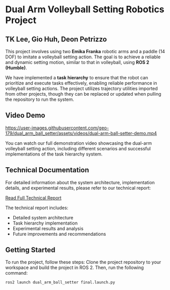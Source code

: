 # Dual Arm Volleyball Setting Robotics Project
## TK Lee, Gio Huh, Deon Petrizzo
This project involves using two **Emika Franka** robotic arms and a paddle (14 DOF) to imitate a volleyball setting action. The goal is to achieve a reliable and dynamic setting motion, similar to that in volleyball, using **ROS 2 (Humble)**.

We have implemented a **task hierarchy** to ensure that the robot can prioritize and execute tasks effectively, enabling reliable performance in volleyball setting actions. The project utilizes trajectory utilities imported from other projects, though they can be replaced or updated when pulling the repository to run the system.

## Video Demo
https://user-images.githubusercontent.com/geo-179/dual_arm_ball_setter/assets/videos/dual-arm-ball-setter-demo.mp4


You can watch our full demonstration video showcasing the dual-arm volleyball setting action, including different scenarios and successful implementations of the task hierarchy system.

## Technical Documentation
For detailed information about the system architecture, implementation details, and experimental results, please refer to our technical report:

[Read Full Technical Report](./docs/dual-arm-ball-setter-report.pdf)

The technical report includes:
- Detailed system architecture
- Task hierarchy implementation
- Experimental results and analysis
- Future improvements and recommendations

## Getting Started
To run the project, follow these steps:
Clone the project repository to your workspace and build the project in ROS 2. Then, run the following command:
```bash
ros2 launch dual_arm_ball_setter final.launch.py
